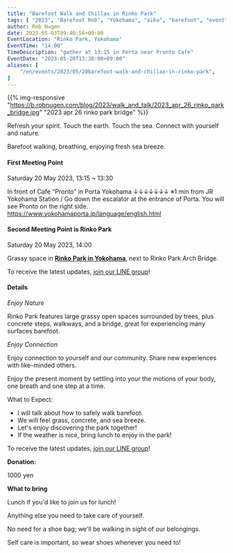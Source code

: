 ```yaml
---
title: "Barefoot Walk and Chillax in Rinko Park"
tags: [ "2023", "Barefoot Rob", "Yokohama", "aiko", "barefoot", "event", "may", "rinko-park", "starseed", "walk", "はだし", "臨港パーク", "裸足のロブ" ]
author: Rob Nugen
date: 2023-05-03T09:40:56+09:00
EventLocation: "Rinko Park, Yokohama"
EventTime: "14:00"
TimeDescription: "gather at 13:15 in Porta near Pronto Cafe"
EventDate: "2023-05-20T13:30:00+09:00"
aliases: [
    "/en/events/2023/05/20barefoot-walk-and-chillax-in-rinko-park",
]
---
```


{{% img-responsive "https://b.robnugen.com/blog/2023/walk_and_talk/2023_apr_26_rinko_park_bridge.jpg" "2023 apr 26 rinko park bridge" %}}

Refresh your spirit. Touch the earth. Touch the sea.
Connect with yourself and nature.

Barefoot walking, breathing, enjoying fresh sea breeze.

#### First Meeting Point

Saturday 20 May 2023, 13:15 ~ 13:30

In front of Cafe “Pronto” in Porta Yokohama
↓↓↓↓↓↓↓
※1 min from JR Yokohama Station /
Go down the escalator at the entrance of Porta.
You will see Pronto on the right side.
https://www.yokohamaporta.jp/language/english.html

#### Second Meeting Point is Rinko Park

Saturday 20 May 2023, 14:00

Grassy space in **[Rinko Park in Yokohama](https://goo.gl/maps/k5XcA7ueXCCsPErV9)**, next to Rinko Park Arch Bridge.

To receive the latest updates, [join our LINE group](/contact/)!

#### Details

*Enjoy Nature*

Rinko Park features
large grassy open spaces surrounded by trees,
plus concrete steps, walkways, and a bridge,
great for experiencing many surfaces barefoot.

*Enjoy Connection*

Enjoy connection to yourself and our community.
Share new experiences with like-minded others.

Enjoy the present moment by settling into your the
motions of your body, one breath and one step at a time.

What to Expect:

* I will talk about how to safely walk barefoot.
* We will feel grass, concrete, and sea breeze.
* Let's enjoy discovering the park together!
* If the weather is nice, bring lunch to enjoy in the park!

To receive the latest updates, [join our LINE group](/contact/)!

**Donation:**

1000 yen

**What to bring**

Lunch if you'd like to join us for lunch!

Anything else you need to take care of yourself.

No need for a shoe bag; we'll be walking in sight of our belongings.

Self care is important, so wear shoes whenever you need to!
